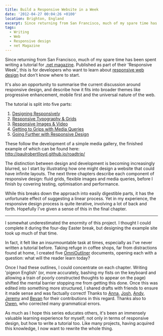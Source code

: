 ```yaml
---
title: Build a Responsive Website in a Week
date: '2012-04-27 00:04:26 +0100'
location: Brighton, England
excerpt: Since returning from San Francisco, much of my spare time has been spent writing a tutorial for .net magazine. Published as part of their 'Responsive Week', this is for developers who want to learn about responsive web design but don't know where to start.
tags:
  - Writing
  - Web
  - Responsive design
  - net Magazine
---
```

Since returning from San Francisco, much of my spare time has been spent writing a tutorial for [.net magazine][1]. Published as part of their 'Responsive Week', this is for developers who want to learn about [responsive web design][2] but don't know where to start.

It's also an opportunity to summarise the current discussion around responsive design, and describe how it fits into broader themes like progressive enhancement, mobile first and the universal nature of the web.

The tutorial is split into five parts:

 1. [Designing Responsively][3]
 2. [Responsive Typography & Grids][4]
 3. [Responsive Images & Video][5]
 4. [Getting to Grips with Media Queries][6]
 5. [Going Further with Responsive Design][7]

These follow the development of a simple media gallery, the finished example of which can be found here: <http://paulrobertlloyd.github.io/roadtrip/>

The distinction between design and development is becoming increasingly blurred, so I start by illustrating how one might design a website that could have infinite layouts. The next three chapters describe each component of responsive design: fluid grids, flexible images and media queries, before I finish by covering testing, optimisation and performance.

While this breaks down the approach into easily digestible parts, it has the unfortunate effect of suggesting a linear process. Yet in my experience, the responsive design process is quite iterative, involving a lot of back and forth. Hopefully I've given a sense of this in the final chapter.

---

I somewhat underestimated the enormity of this project. I thought I could complete it during the four-day Easter break, but designing the example site took up much of that time.

In fact, it felt like an insurmountable task at times, especially as I've never written a tutorial before. Taking refuge in coffee shops, far from distractions found at home, I created five [OmniOutliner][8] documents, opening each with a question: what will the reader learn today?

Once I had these outlines, I could concentrate on each chapter. Writing 'pigeon English' (or, more accurately, bashing my fists on the keyboard and allowing a train of poorly constructed thoughts to appear on the page) shifted the mental barrier stopping me from getting this done. Once this was edited into something more structured, I shared drafts with friends to ensure it made sense and was factually correct! Thanks to [Anna][9], [Josh][10], [Andy][11], [Jeremy][12] and [Bevan][13] for their contributions in this regard. Thanks also to [Owen][14], who corrected many grammatical errors.

As much as I hope this series educates others, it's been an immensely valuable learning experience for myself; not only in terms of responsive design, but how to write a tutorial too. Like many projects, having acquired this knowledge, I now want to rewrite the whole thing.

[1]: http://netmagazine.com/
[2]: http://alistapart.com/articles/responsive-web-design/
[3]: http://www.creativebloq.com/css3/build-responsive-site-week-designing-responsively-part-1-4122850
[4]: http://www.creativebloq.com/web-design/build-responsive-site-week-typography-and-grids-part-2-9134361
[5]: http://www.creativebloq.com/web-design/build-responsive-site-week-images-and-video-part-3-4124358
[6]: http://www.creativebloq.com/netmag/build-responsive-site-week-media-queries-part-4-4122963
[7]: http://www.creativebloq.com/web-design/build-responsive-site-week-going-further-part-5-4124357
[8]: http://www.omnigroup.com/products/omnioutliner/
[9]: http://maban.co.uk/
[10]: http://www.joshemerson.co.uk/
[11]: http://andyhume.net/
[12]: http://adactio.com/
[13]: http://bevanstephens.com/
[14]: http://fullcreammilk.co.uk/
